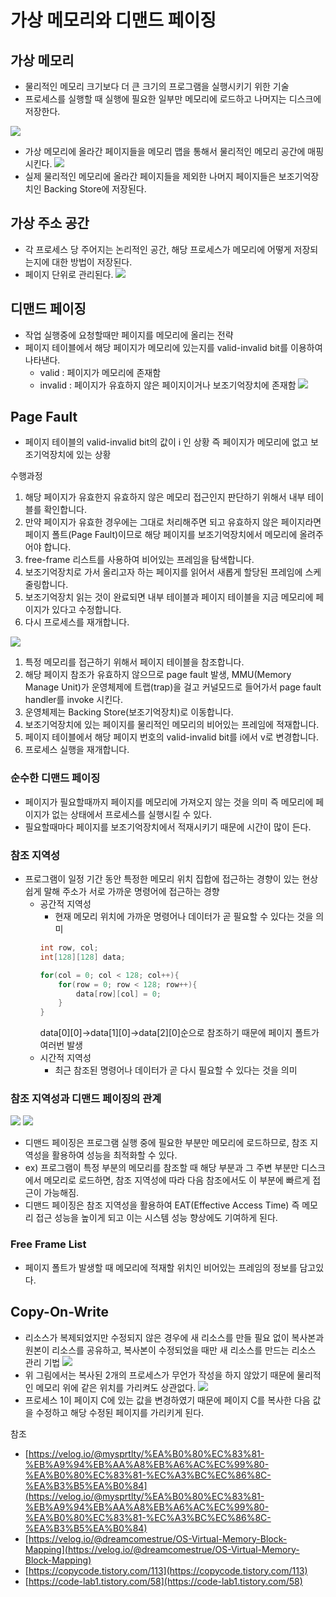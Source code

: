 # 가상 메모리와 디맨드 페이징

## 가상 메모리

* 물리적인 메모리 크기보다 더 큰 크기의 프로그램을 실행시키기 위한 기술
* 프로세스를 실행할 때 실행에 필요한 일부만 메모리에 로드하고 나머지는 디스크에 저장한다.

<img src="https://blog.kakaocdn.net/dn/brdtFs/btrHK1vPjeS/eNnGXvtknqZ3Ik8Y1sS3Yk/img.png"><img>
* 가상 메모리에 올라간 페이지들을 메모리 맵을 통해서 물리적인 메모리 공간에 매핑시킨다.
<img src="https://velog.velcdn.com/images/dreamcomestrue/post/20fd47bd-ea9a-45f1-9d17-616afa63365d/image.png"><img>
* 실제 물리적인 메모리에 올라간 페이지들을 제외한 나머지 페이지들은 보조기억장치인 Backing Store에 저장된다.

## 가상 주소 공간

* 각 프로세스 당 주어지는 논리적인 공간, 해당 프로세스가 메모리에 어떻게 저장되는지에 대한 방법이 저장된다.
* 페이지 단위로 관리된다.
<img src="https://velog.velcdn.com/images%2Fmysprtlty%2Fpost%2F5ee6790e-8463-4ad5-9029-df84135ac6fc%2FK-081.jpg"><img>

## 디맨드 페이징

* 작업 실행중에 요청할때만 페이지를 메모리에 올리는 전략
* 페이지 테이블에서 해당 페이지가 메모리에 있는지를 valid-invalid bit를 이용하여 나타낸다.
  * valid : 페이지가 메모리에 존재함
  * invalid : 페이지가 유효하지 않은 페이지이거나 보조기억장치에 존재함
<img src="https://img1.daumcdn.net/thumb/R1280x0/?scode=mtistory2&fname=https%3A%2F%2Fblog.kakaocdn.net%2Fdn%2FAXfBd%2FbtrHL2nQFiV%2FhRzvXykoIposBBhBh52JUk%2Fimg.png"><img>

## Page Fault
* 페이지 테이블의 valid-invalid bit의 값이 i 인 상황 즉 페이지가 메모리에 없고 보조기억장치에 있는 상황

수행과정
1. 해당 페이지가 유효한지 유효하지 않은 메모리 접근인지 판단하기 위해서 내부 테이블를 확인합니다.
2. 만약 페이지가 유효한 경우에는 그대로 처리해주면 되고 유효하지 않은 페이지라면 페이지 폴트(Page Fault)이므로 해당 페이지를 보조기억장치에서 메모리에 올려주어야 합니다.
3. free-frame 리스트를 사용하여 비어있는 프레임을 탐색합니다.
4. 보조기억장치로 가서 올리고자 하는 페이지를 읽어서 새롭게 할당된 프레임에 스케줄링합니다.
5. 보조기억장치 읽는 것이 완료되면 내부 테이블과 페이지 테이블을 지금 메모리에 페이지가 있다고 수정합니다.
6. 다시 프로세스를 재개합니다.

<img src="https://img1.daumcdn.net/thumb/R1280x0/?scode=mtistory2&fname=https%3A%2F%2Fblog.kakaocdn.net%2Fdn%2Fw0eGU%2FbtrHFH60Gma%2FeTHKBkKuXpH96oobOlNjI0%2Fimg.png"><img>
1. 특정 메모리를 접근하기 위해서 페이지 테이블을 참조합니다.
2. 해당 페이지 참조가 유효하지 않으므로 page fault 발생, MMU(Memory Manage Unit)가 운영체제에 트랩(trap)을 걸고 커널모드로 들어가서 page fault handler를 invoke 시킨다.
3. 운영체제는 Backing Store(보조기억장치)로 이동합니다.
4. 보조기억장치에 있는 페이지를 물리적인 메모리의 비어있는 프레임에 적재합니다.
5. 페이지 테이블에서 해당 페이지 번호의 valid-invalid bit를 i에서 v로 변경합니다.
6. 프로세스 실행을 재개합니다.

### 순수한 디맨드 페이징
* 페이지가 필요할때까지 페이지를 메모리에 가져오지 않는 것을 의미 즉 메모리에 페이지가 없는 상태에서 프로세스를 실행시킬 수 있다.
* 필요할때마다 페이지를 보조기억장치에서 적재시키기 때문에 시간이 많이 든다.

### 참조 지역성
* 프로그램이 일정 기간 동안 특정한 메모리 위치 집합에 접근하는 경향이 있는 현상 쉽게 말해 주소가 서로 가까운 명령어에 접근하는 경향
  * 공간적 지역성
    * 현재 메모리 위치에 가까운 명령어나 데이터가 곧 필요할 수 있다는 것을 의미
    ```java
    int row, col;
    int[128][128] data;

    for(col = 0; col < 128; col++){
        for(row = 0; row < 128; row++){
            data[row][col] = 0;
        }
    }
    ```
    data[0][0]->data[1][0]->data[2][0]순으로 참조하기 때문에 페이지 폴트가 여러번 발생
  * 시간적 지역성
    * 최근 참조된 명령어나 데이터가 곧 다시 필요할 수 있다는 것을 의미

### 참조 지역성과 디맨드 페이징의 관계
<img src="https://img1.daumcdn.net/thumb/R1280x0/?scode=mtistory2&fname=https%3A%2F%2Fblog.kakaocdn.net%2Fdn%2FS8zzW%2FbtqxIEDVuIg%2FOApZWU18ODooUhRDEPyXA0%2Fimg.png"><img>
<img src="https://img1.daumcdn.net/thumb/R1280x0/?scode=mtistory2&fname=https%3A%2F%2Fblog.kakaocdn.net%2Fdn%2Fcyw9Du%2Fbtrqd5o6q1E%2FvmUsVlpLKkFkKOEJeNzSV0%2Fimg.png"><img>
* 디맨드 페이징은 프로그램 실행 중에 필요한 부분만 메모리에 로드하므로, 참조 지역성을 활용하여 성능을 최적화할 수 있다.
* ex) 프로그램이 특정 부분의 메모리를 참조할 때 해당 부분과 그 주변 부분만 디스크에서 메모리로 로드하면, 참조 지역성에 따라 다음 참조에서도 이 부분에 빠르게 접근이 가능해짐.
* 디맨드 페이징은 참조 지역성을 활용하여 EAT(Effective Access Time) 즉 메모리 접근 성능을 높이게 되고 이는 시스템 성능 향상에도 기여하게 된다.

### Free Frame List
* 페이지 폴트가 발생할 때 메모리에 적재할 위치인 비어있는 프레임의 정보를 담고있다.

## Copy-On-Write
* 리소스가 복제되었지만 수정되지 않은 경우에 새 리소스를 만들 필요 없이 복사본과 원본이 리소스를 공유하고, 복사본이 수정되었을 때만 새 리소스를 만드는 리소스 관리 기법
<img src="https://img1.daumcdn.net/thumb/R1280x0/?scode=mtistory2&fname=https%3A%2F%2Fblog.kakaocdn.net%2Fdn%2FcYwsW6%2FbtrHNL7MWag%2FxfwdvjeHrzWo2xyhVkOtBk%2Fimg.png"><img>
* 위 그림에서는 복사된 2개의 프로세스가 무언가 작성을 하지 않았기 때문에 물리적인 메모리 위에 같은 위치를 가리켜도 상관없다.
<img src="https://img1.daumcdn.net/thumb/R1280x0/?scode=mtistory2&fname=https%3A%2F%2Fblog.kakaocdn.net%2Fdn%2FbOFPkS%2FbtrHN3Am5uy%2FCPDdNl2Yah3lnEBsUBozEK%2Fimg.png"><img>
* 프로세스 1이 페이지 C에 있는 값을 변경하였기 때문에 페이지 C를 복사한 다음 값을 수정하고 해당 수정된 페이지를 가리키게 된다.

참조
* [https://velog.io/@mysprtlty/%EA%B0%80%EC%83%81-%EB%A9%94%EB%AA%A8%EB%A6%AC%EC%99%80-%EA%B0%80%EC%83%81-%EC%A3%BC%EC%86%8C-%EA%B3%B5%EA%B0%84](https://velog.io/@mysprtlty/%EA%B0%80%EC%83%81-%EB%A9%94%EB%AA%A8%EB%A6%AC%EC%99%80-%EA%B0%80%EC%83%81-%EC%A3%BC%EC%86%8C-%EA%B3%B5%EA%B0%84)
* [https://velog.io/@dreamcomestrue/OS-Virtual-Memory-Block-Mapping](https://velog.io/@dreamcomestrue/OS-Virtual-Memory-Block-Mapping)
* [https://copycode.tistory.com/113](https://copycode.tistory.com/113)
* [https://code-lab1.tistory.com/58](https://code-lab1.tistory.com/58)
